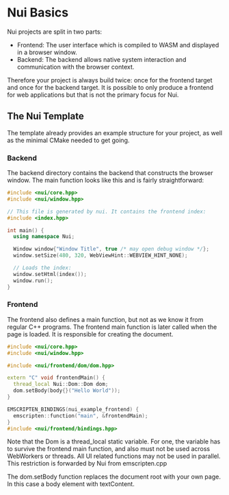 # Nui Basics

Nui projects are split in two parts:
- Frontend: The user interface which is compiled to WASM and displayed in a browser window.
- Backend: The backend allows native system interaction and communication with the browser context.

Therefore your project is always build twice: once for the frontend target and once for the backend target.
It is possible to only produce a frontend for web applications but that is not the primary focus for Nui.

## The Nui Template

The template already provides an example structure for your project, as well as the minimal CMake needed to get going.

### Backend 
The backend directory contains the backend that constructs the browser window.
The main function looks like this and is fairly straightforward:
```cpp
#include <nui/core.hpp>
#include <nui/window.hpp>

// This file is generated by nui. It contains the frontend index:
#include <index.hpp>

int main() {
  using namespace Nui;

  Window window{"Window Title", true /* may open debug window */};
  window.setSize(480, 320, WebViewHint::WEBVIEW_HINT_NONE);

  // Loads the index:
  window.setHtml(index());
  window.run();
}
```

### Frontend
The frontend also defines a main function, but not as we know it from regular C++ programs.
The frontend main function is later called when the page is loaded. It is responsible for creating the document.

```cpp
#include <nui/core.hpp>
#include <nui/window.hpp>

#include <nui/frontend/dom/dom.hpp>

extern "C" void frontendMain() {
  thread_local Nui::Dom::Dom dom;
  dom.setBody(body{}("Hello World"));
}

EMSCRIPTEN_BINDINGS(nui_example_frontend) {
  emscripten::function("main", &frontendMain);
}
#include <nui/frontend/bindings.hpp>
```

Note that the Dom is a thread_local static variable. For one, the variable has to survive the frontend main function, and also
must not be used across WebWorkers or threads. All UI related functions may not be used in parallel. This restriction is forwarded by Nui from emscripten.cpp

The dom.setBody function replaces the document root with your own page. In this case a body element with textContent.